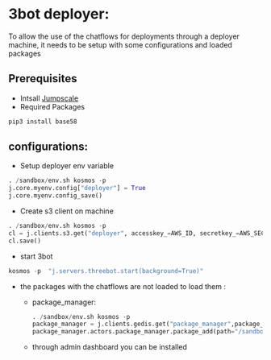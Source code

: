 # 3bot deployer:

To allow the use of the chatflows for deployments through a deployer machine,  it needs to be setup with some configurations and loaded packages

## Prerequisites

- Intsall [Jumpscale](../Installation/README.md)
- Required Packages

```bash
pip3 install base58
```

## configurations:

- Setup deployer env variable

```python
. /sandbox/env.sh kosmos -p
j.core.myenv.config["deployer"] = True
j.core.myenv.config_save()
```

- Create s3 client on machine

```python
. /sandbox/env.sh kosmos -p
cl = j.clients.s3.get("deployer", accesskey_=AWS_ID, secretkey_=AWS_SECRET)
cl.save()
```

- start 3bot

```python
kosmos -p  "j.servers.threebot.start(background=True)"
```

- the packages with the chatflows are not loaded to load them :
  * package_manager:

      ```python
    . /sandbox/env.sh kosmos -p
      package_manager = j.clients.gedis.get("package_manager",package_name="zerobot.packagemanager")
      package_manager.actors.package_manager.package_add(path="/sandbox/code/github/threefoldtech/jumpscaleX_threebot/ThreeBotPackages/tfgrid/workloads")
      ```
  * through admin dashboard you can be installed

